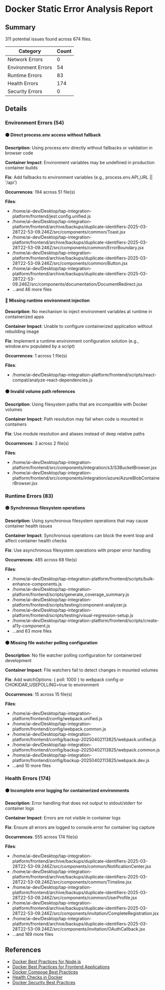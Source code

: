 # Docker Static Error Analysis Report
    
## Summary

311 potential issues found across 674 files.

| Category | Count |
|----------|-------|
| Network Errors | 0 |
| Environment Errors | 54 |
| Runtime Errors | 83 |
| Health Errors | 174 |
| Security Errors | 0 |

## Details

### Environment Errors (54)

#### 🟠 Direct process.env access without fallback

**Description**: Using process.env directly without fallbacks or validation in browser code

**Container Impact**: Environment variables may be undefined in production container builds

**Fix**: Add fallbacks to environment variables (e.g., process.env.API_URL || '/api')

**Occurrences**: 194 across 51 file(s)

**Files**:
- /home/ai-dev/Desktop/tap-integration-platform/frontend/jest.config.unified.js
- /home/ai-dev/Desktop/tap-integration-platform/frontend/archive/backups/duplicate-identifiers-2025-03-28T22-53-09.246Z/src/components/common/Toast.jsx
- /home/ai-dev/Desktop/tap-integration-platform/frontend/archive/backups/duplicate-identifiers-2025-03-28T22-53-09.246Z/src/components/common/ErrorBoundary.jsx
- /home/ai-dev/Desktop/tap-integration-platform/frontend/archive/backups/duplicate-identifiers-2025-03-28T22-53-09.246Z/src/components/common/Button.jsx
- /home/ai-dev/Desktop/tap-integration-platform/frontend/archive/backups/duplicate-identifiers-2025-03-28T22-53-09.246Z/src/components/documentation/DocumentRedirect.jsx
- ...and 46 more files

#### 🔴 Missing runtime environment injection

**Description**: No mechanism to inject environment variables at runtime in containerized apps

**Container Impact**: Unable to configure containerized application without rebuilding image

**Fix**: Implement a runtime environment configuration solution (e.g., window.env populated by a script)

**Occurrences**: 1 across 1 file(s)

**Files**:
- /home/ai-dev/Desktop/tap-integration-platform/frontend/scripts/react-compat/analyze-react-dependencies.js


#### 🟠 Invalid volume path references

**Description**: Using filesystem paths that are incompatible with Docker volumes

**Container Impact**: Path resolution may fail when code is mounted in containers

**Fix**: Use module resolution and aliases instead of deep relative paths

**Occurrences**: 3 across 2 file(s)

**Files**:
- /home/ai-dev/Desktop/tap-integration-platform/frontend/src/components/integration/s3/S3BucketBrowser.jsx
- /home/ai-dev/Desktop/tap-integration-platform/frontend/src/components/integration/azure/AzureBlobContainerBrowser.jsx


### Runtime Errors (83)

#### 🟡 Synchronous filesystem operations

**Description**: Using synchronous filesystem operations that may cause container health issues

**Container Impact**: Synchronous operations can block the event loop and affect container health checks

**Fix**: Use asynchronous filesystem operations with proper error handling

**Occurrences**: 485 across 68 file(s)

**Files**:
- /home/ai-dev/Desktop/tap-integration-platform/frontend/scripts/bulk-enhance-components.js
- /home/ai-dev/Desktop/tap-integration-platform/frontend/scripts/generate_coverage_summary.js
- /home/ai-dev/Desktop/tap-integration-platform/frontend/scripts/testing/component-analyzer.js
- /home/ai-dev/Desktop/tap-integration-platform/frontend/scripts/testing/visual-regression-setup.js
- /home/ai-dev/Desktop/tap-integration-platform/frontend/scripts/create-a11y-component.js
- ...and 63 more files

#### 🟠 Missing file watcher polling configuration

**Description**: No file watcher polling configuration for containerized development

**Container Impact**: File watchers fail to detect changes in mounted volumes

**Fix**: Add watchOptions: { poll: 1000 } to webpack config or CHOKIDAR_USEPOLLING=true to environment

**Occurrences**: 15 across 15 file(s)

**Files**:
- /home/ai-dev/Desktop/tap-integration-platform/frontend/config/webpack.unified.js
- /home/ai-dev/Desktop/tap-integration-platform/frontend/config/webpack.common.js
- /home/ai-dev/Desktop/tap-integration-platform/frontend/config/backup-20250402113825/webpack.unified.js
- /home/ai-dev/Desktop/tap-integration-platform/frontend/config/backup-20250402113825/webpack.common.js
- /home/ai-dev/Desktop/tap-integration-platform/frontend/config/backup-20250402113825/webpack.dev.js
- ...and 10 more files

### Health Errors (174)

#### 🟠 Incomplete error logging for containerized environments

**Description**: Error handling that does not output to stdout/stderr for container logs

**Container Impact**: Errors are not visible in container logs

**Fix**: Ensure all errors are logged to console.error for container log capture

**Occurrences**: 555 across 174 file(s)

**Files**:
- /home/ai-dev/Desktop/tap-integration-platform/frontend/archive/backups/duplicate-identifiers-2025-03-28T22-53-09.246Z/src/components/common/NotificationCenter.jsx
- /home/ai-dev/Desktop/tap-integration-platform/frontend/archive/backups/duplicate-identifiers-2025-03-28T22-53-09.246Z/src/components/common/Timeline.jsx
- /home/ai-dev/Desktop/tap-integration-platform/frontend/archive/backups/duplicate-identifiers-2025-03-28T22-53-09.246Z/src/components/common/UserProfile.jsx
- /home/ai-dev/Desktop/tap-integration-platform/frontend/archive/backups/duplicate-identifiers-2025-03-28T22-53-09.246Z/src/components/invitation/CompleteRegistration.jsx
- /home/ai-dev/Desktop/tap-integration-platform/frontend/archive/backups/duplicate-identifiers-2025-03-28T22-53-09.246Z/src/components/invitation/OAuthCallback.jsx
- ...and 169 more files

## References

- [Docker Best Practices for Node.js](https://github.com/nodejs/docker-node/blob/main/docs/BestPractices.md)
- [Docker Best Practices for Frontend Applications](https://docs.docker.com/develop/dev-best-practices/)
- [Docker Compose Best Practices](https://docs.docker.com/compose/best-practices/)
- [Health Checks in Docker](https://docs.docker.com/engine/reference/builder/#healthcheck)
- [Docker Security Best Practices](https://docs.docker.com/develop/security-best-practices/)
